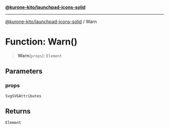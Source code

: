 [**@kurone-kito/launchpad-icons-solid**](../README.md)

***

[@kurone-kito/launchpad-icons-solid](../globals.md) / Warn

# Function: Warn()

> **Warn**(`props`): `Element`

## Parameters

### props

`SvgSVGAttributes`

## Returns

`Element`

